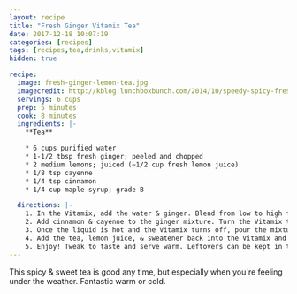 ```yaml
---
layout: recipe
title: "Fresh Ginger Vitamix Tea"
date: 2017-12-18 10:07:19
categories: [recipes]
tags: [recipes,tea,drinks,vitamix]
hidden: true

recipe:
  image: fresh-ginger-lemon-tea.jpg
  imagecredit: http://kblog.lunchboxbunch.com/2014/10/speedy-spicy-fresh-ginger-tea-or-apple.html
  servings: 6 cups
  prep: 5 minutes
  cook: 8 minutes
  ingredients: |-
    **Tea**

    * 6 cups purified water
    * 1-1/2 tbsp fresh ginger; peeled and chopped
    * 2 medium lemons; juiced (~1/2 cup fresh lemon juice)
    * 1/8 tsp cayenne
    * 1/4 tsp cinnamon
    * 1/4 cup maple syrup; grade B

  directions: |-
    1. In the Vitamix, add the water & ginger. Blend from low to high for approximately 60 seconds. The water should turn yellow and the ginger should be pulverized. Any remaining chucks will be strained later.
    2. Add cinnamon & cayenne to the ginger mixture. Turn the Vitamix to the `Soup` setting and hit start.
    3. Once the liquid is hot and the Vitamix turns off, pour the mixture through a mesh strainer or cheese cloth to remove and remaining ginger pulp.
    4. Add the tea, lemon juice, & sweatener back into the Vitamix and give it a quick blend to mix the ingredients.
    5. Enjoy! Tweak to taste and serve warm. Leftovers can be kept in the refrigerator.
---
```


This spicy & sweet tea is good any time, but especially when you're feeling under the weather. Fantastic warm or cold.
